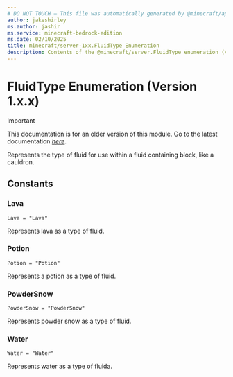 ```yaml
---
# DO NOT TOUCH — This file was automatically generated by @minecraft/api-docs-generator, to report problems file an issue at https://github.com/Mojang/minecraft-scripting-libraries
author: jakeshirley
ms.author: jashir
ms.service: minecraft-bedrock-edition
ms.date: 02/10/2025
title: minecraft/server-1xx.FluidType Enumeration
description: Contents of the @minecraft/server.FluidType enumeration (Version 1.x.x).
---
```

# FluidType Enumeration (Version 1.x.x)

> [!IMPORTANT]
> This documentation is for an older version of this module. Go to the latest documentation [*here*](../../../scriptapi/minecraft/server/FluidType.md).

Represents the type of fluid for use within a fluid containing block, like a cauldron.

## Constants
### **Lava**
`Lava = "Lava"`

Represents lava as a type of fluid.
### **Potion**
`Potion = "Potion"`

Represents a potion as a type of fluid.
### **PowderSnow**
`PowderSnow = "PowderSnow"`

Represents powder snow as a type of fluid.
### **Water**
`Water = "Water"`

Represents water as a type of fluida.
